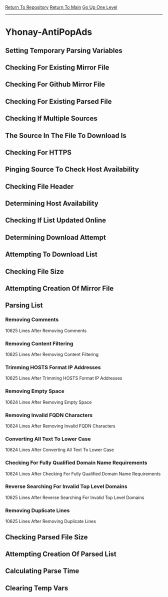[Return To Repository](https://github.com/deathbybandaid/piholeparser/)
[Return To Main](https://github.com/deathbybandaid/piholeparser/blob/master/RecentRunLogs/Mainlog.md)
[Go Up One Level](https://github.com/deathbybandaid/piholeparser/blob/master/RecentRunLogs/TopLevelScripts/30-Processing-External-Blacklists.md)
____________________________________
# Yhonay-AntiPopAds
## Setting Temporary Parsing Variables
## Checking For Existing Mirror File
## Checking For Github Mirror File
## Checking For Existing Parsed File
## Checking If Multiple Sources
## The Source In The File To Download Is
## Checking For HTTPS
## Pinging Source To Check Host Availability
## Checking File Header
## Determining Host Availability
## Checking If List Updated Online
## Determining Download Attempt
## Attempting To Download List
## Checking File Size
## Attempting Creation Of Mirror File
## Parsing List
### Removing Comments
10625 Lines After Removing Comments
### Removing Content Filtering
10625 Lines After Removing Content Filtering
### Trimming HOSTS Format IP Addresses
10625 Lines After Trimming HOSTS Format IP Addresses
### Removing Empty Space
10624 Lines After Removing Empty Space
### Removing Invalid FQDN Characters
10624 Lines After Removing Invalid FQDN Characters
### Converting All Text To Lower Case
10624 Lines After Converting All Text To Lower Case
### Checking For Fully Qualified Domain Name Requirements
10624 Lines After Checking For Fully Qualified Domain Name Requirements
### Reverse Searching For Invalid Top Level Domains
10625 Lines After Reverse Searching For Invalid Top Level Domains
### Removing Duplicate Lines
10625 Lines After Removing Duplicate Lines
## Checking Parsed File Size
## Attempting Creation Of Parsed List
## Calculating Parse Time
## Clearing Temp Vars
